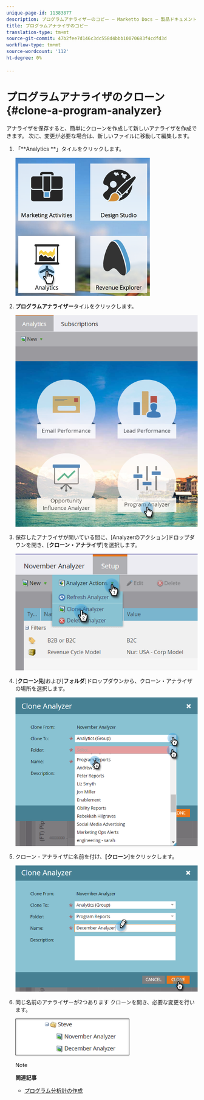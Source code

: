```yaml
---
unique-page-id: 11383877
description: プログラムアナライザーのコピー — Marketto Docs — 製品ドキュメント
title: プログラムアナライザのコピー
translation-type: tm+mt
source-git-commit: 47b2fee7d146c3dc558d4bbb10070683f4cdfd3d
workflow-type: tm+mt
source-wordcount: '112'
ht-degree: 0%

---
```



# プログラムアナライザのクローン{#clone-a-program-analyzer}

アナライザを保存すると、簡単にクローンを作成して新しいアナライザを作成できます。 次に、変更が必要な場合は、新しいファイルに移動して編集します。

1. 「**Analytics **」タイルをクリックします。

   ![](assets/2017-05-01-08-20-37.png)

1. **プログラムアナライザー**&#x200B;タイルをクリックします。

   ![](assets/program-analyzer-icon-hand.png)

1. 保存したアナライザが開いている間に、[Analyzerのアクション]ドロップダウンを開き、[**クローン・アナライザ**]を選択します。

   ![](assets/image2016-10-31-16-3a12-3a6.png)

1. [**クローン先**]および[**フォルダ**]ドロップダウンから、クローン・アナライザの場所を選択します。

   ![](assets/image2016-10-31-16-3a13-3a42.png)

1. クローン・アナライザに名前を付け、**[クローン**]をクリックします。

   ![](assets/image2016-10-31-16-3a15-3a15.png)

1. 同じ名前のアナライザーが2つあります クローンを開き、必要な変更を行います。

   ![](assets/image2016-10-31-16-3a17-3a11.png)

   >[!NOTE]
   >
   >**関連記事**
   >
   >    
   >    
   >    * [プログラム分析計の作成](create-a-program-analyzer.md)


